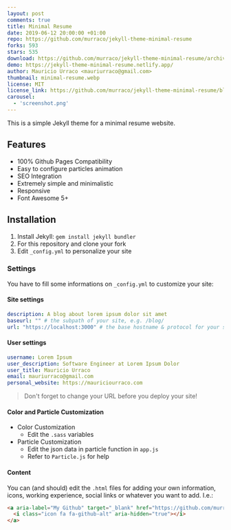 ```yaml
---
layout: post
comments: true
title: Minimal Resume
date: 2019-06-12 20:00:00 +01:00
repo: https://github.com/murraco/jekyll-theme-minimal-resume
forks: 593
stars: 535
download: https://github.com/murraco/jekyll-theme-minimal-resume/archive/master.zip
demo: https://jekyll-theme-minimal-resume.netlify.app/
author: Mauricio Urraco <mauriurraco@gmail.com>
thumbnail: minimal-resume.webp
license: MIT
license_link: https://github.com/murraco/jekyll-theme-minimal-resume/blob/master/LICENSE
carousel:
  - 'screenshot.png'
---
```


This is a simple Jekyll theme for a minimal resume website.

## Features

* 100% Github Pages Compatibility
* Easy to configure particles animation
* SEO Integration
* Extremely simple and minimalistic
* Responsive
* Font Awesome 5+

## Installation

1. Install Jekyll: `gem install jekyll bundler`
2. For this repository and clone your fork
3. Edit `_config.yml` to personalize your site

### Settings

You have to fill some informations on `_config.yml` to customize your site:

#### Site settings

```yml
description: A blog about lorem ipsum dolor sit amet
baseurl: "" # the subpath of your site, e.g. /blog/
url: "https://localhost:3000" # the base hostname & protocol for your site
```

#### User settings

```yml
username: Lorem Ipsum
user_description: Software Engineer at Lorem Ipsum Dolor
user_title: Mauricio Urraco
email: mauriurraco@gmail.com
personal_website: https://mauriciourraco.com
```

> Don't forget to change your URL before you deploy your site!

#### Color and Particle Customization

* Color Customization
  * Edit the `.sass` variables
* Particle Customization
  * Edit the json data in particle function in `app.js`
  * Refer to `Particle.js` for help
  
#### Content

You can (and should) edit the `.html` files for adding your own information, icons, working experience, social links or whatever you want to add. I.e.:

```html
<a aria-label="My Github" target="_blank" href="https://github.com/murraco">
  <i class="icon fa fa-github-alt" aria-hidden="true"></i>
</a>
```
